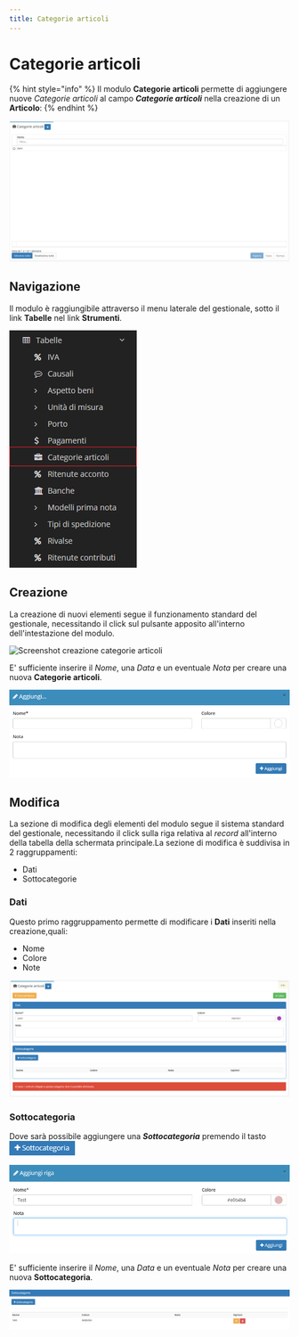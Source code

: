 ```yaml
---
title: Categorie articoli
---
```


# Categorie articoli

{% hint style="info" %}
Il modulo **Categorie articoli** permette di aggiungere nuove _Categorie articoli_ al campo _**Categorie articoli**_ nella creazione di un **Articolo**:
{% endhint %}

![Screenshot interfaccia categorie articoli](../../../.gitbook/assets/categoriearticoli.PNG)

## Navigazione

Il modulo è raggiungibile attraverso il menu laterale del gestionale, sotto il link **Tabelle** nel link **Strumenti**.

![Screenshot navigazione categorie articoli](../../../.gitbook/assets/navigazionecategoriearticoli.png)

## Creazione

La creazione di nuovi elementi segue il funzionamento standard del gestionale, necessitando il click sul pulsante apposito all'interno dell'intestazione del modulo.

![Screenshot creazione categorie articoli](https://github.com/devcode-it/openstamanager-docs/tree/5242b6a23c677db2f5451152c8e4c4aded3a99cf/.gitbook/assets/aggiuntacategoriearticoli-1.PNG)

E' sufficiente inserire il _Nome_, una _Data_ e un eventuale _Nota_ per creare una nuova **Categorie articoli**.

![Screenshot creazione categorie articoli](../../../.gitbook/assets/aggiungerecategoriearticoli.PNG)

## Modifica

La sezione di modifica degli elementi del modulo segue il sistema standard del gestionale, necessitando il click sulla riga relativa al _record_ all'interno della tabella della schermata principale.La sezione di modifica è suddivisa in 2 raggruppamenti:

* Dati 
* Sottocategorie

### Dati

Questo primo raggruppamento permette di modificare i **Dati** inseriti nella creazione,quali:

* Nome
* Colore
* Note

![Screenshot modifica categorie articoli](../../../.gitbook/assets/modificacategoriearticoli.PNG)

### Sottocategoria

Dove sarà possibile aggiungere una _**Sottocategoria**_ premendo il tasto ![](../../../.gitbook/assets/+sottocategoria.PNG)

![Screenshot aggiungi sottocategoria](../../../.gitbook/assets/modificasottocategorie.PNG)

E' sufficiente inserire il _Nome_, una _Data_ e un eventuale _Nota_ per creare una nuova **Sottocategoria**.

![Screen sottocategoria creata](../../../.gitbook/assets/sottocategoriafinale.PNG)

